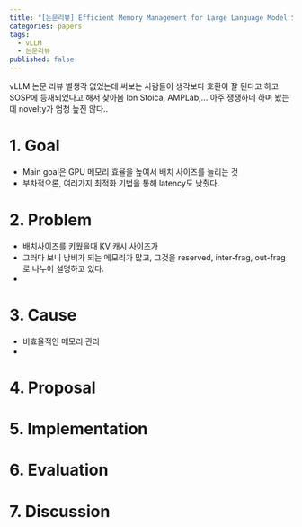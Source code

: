 ```yaml
---
title: "[논문리뷰] Efficient Memory Management for Large Language Model Serving with PagedAttention"
categories: papers
tags:
  - vLLM
  - 논문리뷰
published: false
---
```

vLLM 논문 리뷰
별생각 없었는데 써보는 사람들이 생각보다 호환이 잘 된다고 하고
SOSP에 등재되었다고 해서 찾아봄
Ion Stoica, AMPLab,... 아주 쟁쟁하네 하며 봤는데 novelty가 엄청 높진 않다..

# 1. Goal
- Main goal은 GPU 메모리 효율을 높여서 배치 사이즈를 늘리는 것
- 부차적으론, 여러가지 최적화 기법을 통해 latency도 낮췄다.
# 2. Problem
- 배치사이즈를 키웠을때 KV 캐시 사이즈가 
- 그러다 보니 낭비가 되는 메모리가 많고, 그것을 reserved, inter-frag, out-frag로 나누어 설명하고 있다.
- 
# 3. Cause
- 비효율적인 메모리 관리
- 

# 4. Proposal

# 5. Implementation

# 6. Evaluation

# 7. Discussion